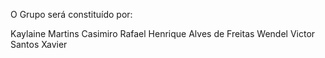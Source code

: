 O Grupo será constituído por:

Kaylaine Martins Casimiro
Rafael Henrique Alves de Freitas
Wendel Victor Santos Xavier